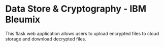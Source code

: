 # Data Store & Cryptography - IBM Bleumix

This flask web application allows users to upload encrypted files to cloud storage and download decrypted files.
